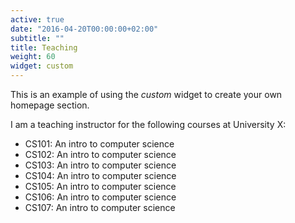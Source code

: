 ```yaml
---
active: true
date: "2016-04-20T00:00:00+02:00"
subtitle: ""
title: Teaching
weight: 60
widget: custom
---
```


This is an example of using the *custom* widget to create your own homepage section.

I am a teaching instructor for the following courses at University X:

- CS101: An intro to computer science
- CS102: An intro to computer science
- CS103: An intro to computer science
- CS104: An intro to computer science
- CS105: An intro to computer science
- CS106: An intro to computer science
- CS107: An intro to computer science
